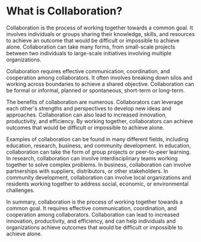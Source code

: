 What is Collaboration?
==============================================================

Collaboration is the process of working together towards a common goal. It involves individuals or groups sharing their knowledge, skills, and resources to achieve an outcome that would be difficult or impossible to achieve alone. Collaboration can take many forms, from small-scale projects between two individuals to large-scale initiatives involving multiple organizations.

Collaboration requires effective communication, coordination, and cooperation among collaborators. It often involves breaking down silos and working across boundaries to achieve a shared objective. Collaboration can be formal or informal, planned or spontaneous, short-term or long-term.

The benefits of collaboration are numerous. Collaborators can leverage each other's strengths and perspectives to develop new ideas and approaches. Collaboration can also lead to increased innovation, productivity, and efficiency. By working together, collaborators can achieve outcomes that would be difficult or impossible to achieve alone.

Examples of collaboration can be found in many different fields, including education, research, business, and community development. In education, collaboration can take the form of group projects or peer-to-peer learning. In research, collaboration can involve interdisciplinary teams working together to solve complex problems. In business, collaboration can involve partnerships with suppliers, distributors, or other stakeholders. In community development, collaboration can involve local organizations and residents working together to address social, economic, or environmental challenges.

In summary, collaboration is the process of working together towards a common goal. It requires effective communication, coordination, and cooperation among collaborators. Collaboration can lead to increased innovation, productivity, and efficiency, and can help individuals and organizations achieve outcomes that would be difficult or impossible to achieve alone.
